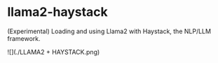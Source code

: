 # llama2-haystack
(Experimental) Loading and using Llama2 with Haystack, the NLP/LLM framework.

![](./LLAMA2 + HAYSTACK.png)

